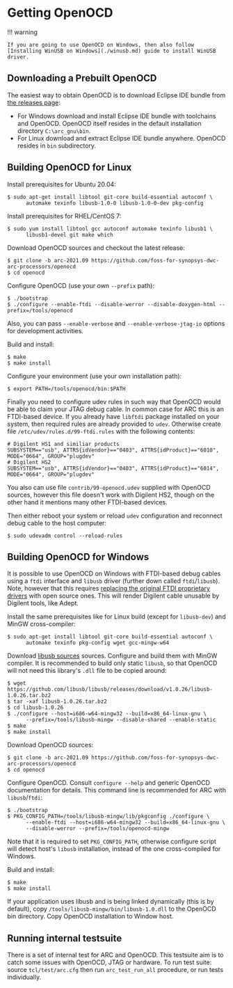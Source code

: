# Getting OpenOCD

!!! warning

    If you are going to use OpenOCD on Windows, then also follow
    [Installing WinUSB on Windows](./winusb.md) guide to install WinUSB driver.

## Downloading a Prebuilt OpenOCD

The easiest way to obtain OpenOCD is to download Eclipse IDE bundle from
[the releases page](https://github.com/foss-for-synopsys-dwc-arc-processors/toolchain/releases):

* For Windows download and install Eclipse IDE bundle with toolchains and OpenOCD.
  OpenOCD itself resides in the default installation directory `C:\arc_gnu\bin`.
* For Linux download and extract Eclipse IDE bundle anywhere. OpenOCD resides in
  `bin` subdirectory.

## Building OpenOCD for Linux

Install prerequisites for Ubuntu 20.04:

```shell
$ sudo apt-get install libtool git-core build-essential autoconf \
      automake texinfo libusb-1.0-0 libusb-1.0-0-dev pkg-config
```

Install prerequisites for RHEL/CentOS 7:

```shell
$ sudo yum install libtool gcc autoconf automake texinfo libusb1 \
      libusb1-devel git make which
```

Download OpenOCD sources and checkout the latest release:

```shell
$ git clone -b arc-2021.09 https://github.com/foss-for-synopsys-dwc-arc-processors/openocd
$ cd openocd
```

Configure OpenOCD (use your own `--prefix` path):

```shell
$ ./bootstrap
$ ./configure --enable-ftdi --disable-werror --disable-doxygen-html --prefix=/tools/openocd
```

Also, you can pass `--enable-verbose` and `--enable-verbose-jtag-io` options for development activities.

Build and install:

```shell
$ make
$ make install
```

Configure your environment (use your own installation path):

```shell
$ export PATH=/tools/openocd/bin:$PATH
```

Finally you need to configure udev rules in such way that OpenOCD would be able
to claim your JTAG debug cable. In common case for ARC this is an FTDI-based
device. If you already have `libftdi` package installed on your system, then
required rules are already provided to `udev`. Otherwise create file
`/etc/udev/rules.d/99-ftdi.rules` with the following contents:

```text
# Digilent HS1 and similiar products
SUBSYSTEM=="usb", ATTRS{idVendor}=="0403", ATTRS{idProduct}=="6010", MODE="0664", GROUP="plugdev"
# Digilent HS2
SUBSYSTEM=="usb", ATTRS{idVendor}=="0403", ATTRS{idProduct}=="6014", MODE="0664", GROUP="plugdev"
```

You also can use file `contrib/99-openocd.udev` supplied with OpenOCD sources,
however this file doesn't work with Digilent HS2, though on the other hand it
mentions many other FTDI-based devices.

Then either reboot your system or reload `udev` configuration and reconnect debug
cable to the host computer:

```shell
$ sudo udevadm control --reload-rules
```

## Building OpenOCD for Windows

It is possible to use OpenOCD on Windows with FTDI-based debug cables using a
`ftdi` interface and `libusb` driver (further down called `ftdi`/`libusb`). Note,
however that this requires [replacing the original FTDI proprietary drivers](./winusb.md) with
open source ones. This will render Digilent cable unusable by Digilent tools,
like Adept.

Install the same prerequisites like for Linux build (except for `libusb-dev`) and
MinGW cross-compiler:

```shell
$ sudo apt-get install libtool git-core build-essential autoconf \
      automake texinfo pkg-config wget gcc-mingw-w64
```

Download [libusb sources](http://libusb.info) sources. Configure and build them
with MinGW compiler. It is recommended to build only static `libusb`, so that
OpenOCD will not need this library's `.dll` file to be copied around:

```shell
$ wget https://github.com/libusb/libusb/releases/download/v1.0.26/libusb-1.0.26.tar.bz2
$ tar -xaf libusb-1.0.26.tar.bz2
$ cd libusb-1.0.26
$ ./configure --host=i686-w64-mingw32 --build=x86_64-linux-gnu \
      --prefix=/tools/libusb-mingw --disable-shared --enable-static
$ make
$ make install
```

Download OpenOCD sources:

```shell
$ git clone -b arc-2021.09 https://github.com/foss-for-synopsys-dwc-arc-processors/openocd
$ cd openocd
```

Configure OpenOCD. Consult `configure --help` and generic OpenOCD documentation
for details. This command line is recommended for ARC with `libusb`/`ftdi`:

```shell
$ ./bootstrap
$ PKG_CONFIG_PATH=/tools/libusb-mingw/lib/pkgconfig ./configure \
      --enable-ftdi --host=i686-w64-mingw32 --build=x86_64-linux-gnu \
      --disable-werror --prefix=/tools/openocd-mingw
```

Note that it is required to set `PKG_CONFIG_PATH`, otherwise configure script
will detect host's `libusb` installation, instead of the one cross-compiled for
Windows.

Build and install:

```shell
$ make
$ make install
```

If your application uses libusb and is being linked dynamically (this is by
default), copy `/tools/libusb-mingw/bin/libusb-1.0.dll` to the OpenOCD bin
directory. Copy OpenOCD installation to Window host.

## Running internal testsuite

There is a set of internal test for ARC and OpenOCD. This testsuite aim is to
catch some issues with OpenOCD, JTAG or hardware. To run test suite: source
`tcl/test/arc.cfg` then run `arc_test_run_all` procedure, or run tests
individually.
